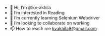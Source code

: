 - 👋 Hi, I’m @kv-akhila
- 👀 I’m interested in  Reading
- 🌱 I’m currently learning Selenium Webdriver
- 💞️ I’m looking to collaborate on working
- 📫 How to reach me kvakhila8@gmail.com

<!---
kv-akhila/kv-akhila is a ✨ special ✨ repository because its `README.md` (this file) appears on your GitHub profile.
You can click the Preview link to take a look at your changes.
--->
